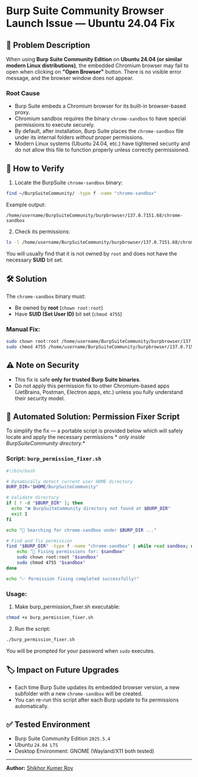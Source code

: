 # Burp Suite Community Browser Launch Issue — Ubuntu 24.04 Fix

## 🐞 Problem Description

When using **Burp Suite Community Edition** on **Ubuntu 24.04 (or similar modern Linux distributions)**, the embedded
Chromium browser may fail to open when clicking on **"Open Browser"** button.
There is no visible error message, and the browser window does not appear.

### Root Cause

* Burp Suite embeds a Chromium browser for its built-in browser-based proxy.
* Chromium sandbox requires the binary `chrome-sandbox` to have special permissions to execute securely.
* By default, after installation, Burp Suite places the `chrome-sandbox` file under its internal folders *without*
  proper permissions.
* Modern Linux systems (Ubuntu 24.04, etc.) have tightened security and do not allow this file to function properly
  unless correctly permissioned.

## 🔎 How to Verify

1. Locate the BurpSuite `chrome-sandbox` binary:

```bash
find ~/BurpSuiteCommunity/ -type f -name "chrome-sandbox"
```

Example output:

```
/home/username/BurpSuiteCommunity/burpbrowser/137.0.7151.68/chrome-sandbox
```

2. Check its permissions:

```bash
ls -l /home/username/BurpSuiteCommunity/burpbrowser/137.0.7151.68/chrome-sandbox
```

You will usually find that it is not owned by `root` and does not have the necessary **SUID** bit set.

## 🛠 Solution

The `chrome-sandbox` binary must:

* Be owned by **root** (`chown root:root`)
* Have **SUID (Set User ID)** bit set (`chmod 4755`)

### Manual Fix:

```bash
sudo chown root:root /home/username/BurpSuiteCommunity/burpbrowser/137.0.7151.68/chrome-sandbox
sudo chmod 4755 /home/username/BurpSuiteCommunity/burpbrowser/137.0.7151.68/chrome-sandbox
```

## ⚠ Note on Security

* This fix is safe **only for trusted Burp Suite binaries**.
* Do not apply this permission fix to other Chromium-based apps (JetBrains, Postman, Electron apps, etc.) unless you
  fully understand their security model.

## 🚀 Automated Solution: Permission Fixer Script

To simplify the fix — a portable script is provided below which will safely locate and apply the necessary permissions *
*only inside BurpSuiteCommunity directory.**

### Script: `burp_permission_fixer.sh`

```bash
#!/bin/bash

# Dynamically detect current user HOME directory
BURP_DIR="$HOME/BurpSuiteCommunity"

# Validate directory
if [ ! -d "$BURP_DIR" ]; then
  echo "❌ BurpSuiteCommunity directory not found at $BURP_DIR"
  exit 1
fi

echo "🔎 Searching for chrome-sandbox under $BURP_DIR ..."

# Find and fix permission
find "$BURP_DIR" -type f -name "chrome-sandbox" | while read sandbox; do
    echo "🔧 Fixing permissions for: $sandbox"
    sudo chown root:root "$sandbox"
    sudo chmod 4755 "$sandbox"
done

echo "✅ Permission fixing completed successfully!"
```

### Usage:

1. Make burp_permission_fixer.sh executable:

```bash
chmod +x burp_permission_fixer.sh
```

2. Run the script:

```bash
./burp_permission_fixer.sh
```

You will be prompted for your password when `sudo` executes.

## 🏷 Impact on Future Upgrades

* Each time Burp Suite updates its embedded browser version, a new subfolder with a new `chrome-sandbox` will be
  created.
* You can re-run this script after each Burp update to fix permissions automatically.

## ✅ Tested Environment

* Burp Suite Community Edition `2025.5.4`
* Ubuntu `24.04 LTS`
* Desktop Environment: GNOME (Wayland/X11 both tested)

---

**Author:** [Shikhor Kumer Roy](https://github.com/shikhorroy)

